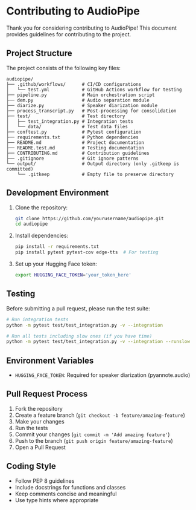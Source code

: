 # Contributing to AudioPipe

Thank you for considering contributing to AudioPipe! This document provides guidelines for contributing to the project.

## Project Structure

The project consists of the following key files:

```
audiopipe/
├── .github/workflows/      # CI/CD configurations
│   └── test.yml            # GitHub Actions workflow for testing
├── pipeline.py             # Main orchestration script
├── dem.py                  # Audio separation module
├── diarize.py              # Speaker diarization module
├── process_transcript.py   # Post-processing for consolidation
├── test/                   # Test directory
│   ├── test_integration.py # Integration tests
│   └── data/               # Test data files
├── conftest.py             # Pytest configuration
├── requirements.txt        # Python dependencies
├── README.md               # Project documentation
├── README.test.md          # Testing documentation
├── CONTRIBUTING.md         # Contribution guidelines
├── .gitignore              # Git ignore patterns
└── output/                 # Output directory (only .gitkeep is committed)
    └── .gitkeep            # Empty file to preserve directory
```

## Development Environment

1. Clone the repository:
   ```bash
   git clone https://github.com/yourusername/audiopipe.git
   cd audiopipe
   ```

2. Install dependencies:
   ```bash
   pip install -r requirements.txt
   pip install pytest pytest-cov edge-tts  # For testing
   ```

3. Set up your Hugging Face token:
   ```bash
   export HUGGING_FACE_TOKEN='your_token_here'
   ```

## Testing

Before submitting a pull request, please run the test suite:

```bash
# Run integration tests
python -m pytest test/test_integration.py -v --integration

# Run all tests including slow ones (if you have time)
python -m pytest test/test_integration.py -v --integration --runslow
```

## Environment Variables

- `HUGGING_FACE_TOKEN`: Required for speaker diarization (pyannote.audio)

## Pull Request Process

1. Fork the repository
2. Create a feature branch (`git checkout -b feature/amazing-feature`)
3. Make your changes
4. Run the tests
5. Commit your changes (`git commit -m 'Add amazing feature'`)
6. Push to the branch (`git push origin feature/amazing-feature`)
7. Open a Pull Request

## Coding Style

- Follow PEP 8 guidelines
- Include docstrings for functions and classes
- Keep comments concise and meaningful
- Use type hints where appropriate
